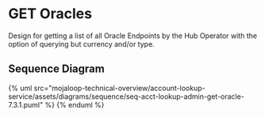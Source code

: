 # GET Oracles

Design for getting a list of all Oracle Endpoints by the Hub Operator with the option of querying but currency and/or type.
    
## Sequence Diagram

{% uml src="mojaloop-technical-overview/account-lookup-service/assets/diagrams/sequence/seq-acct-lookup-admin-get-oracle-7.3.1.puml" %}
{% enduml %}
